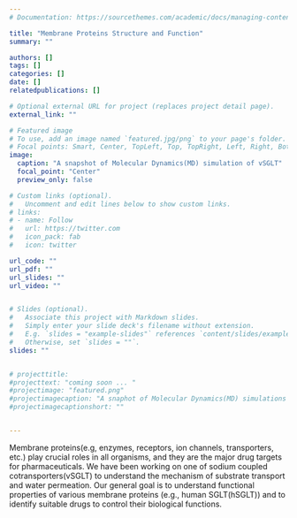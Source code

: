 ```yaml
---
# Documentation: https://sourcethemes.com/academic/docs/managing-content/

title: "Membrane Proteins Structure and Function"
summary: ""

authors: []
tags: []
categories: []
date: [] 
relatedpublications: []

# Optional external URL for project (replaces project detail page).
external_link: ""

# Featured image
# To use, add an image named `featured.jpg/png` to your page's folder.
# Focal points: Smart, Center, TopLeft, Top, TopRight, Left, Right, BottomLeft, Bottom, BottomRight.
image: 
  caption: "A snapshot of Molecular Dynamics(MD) simulation of vSGLT"
  focal_point: "Center"
  preview_only: false

# Custom links (optional).
#   Uncomment and edit lines below to show custom links.
# links:
# - name: Follow
#   url: https://twitter.com
#   icon_pack: fab
#   icon: twitter

url_code: ""
url_pdf: ""
url_slides: ""
url_video: ""


# Slides (optional).
#   Associate this project with Markdown slides.
#   Simply enter your slide deck's filename without extension.
#   E.g. `slides = "example-slides"` references `content/slides/example-slides.md`.
#   Otherwise, set `slides = ""`.
slides: ""


# projecttitle: 
#projecttext: "coming soon ... "
#projectimage: "featured.png"
#projectimagecaption: "A snaphot of Molecular Dynamics(MD) simulations of vSGLT"
#projectimagecaptionshort: ""


---
```


Membrane proteins(e.g, enzymes, receptors, ion channels, transporters, etc.) play crucial roles in all organisms, and they are the major drug targets for pharmaceuticals. We have been working on one of sodium coupled cotransporters(vSGLT) to understand the mechanism of substrate transport and water permeation. Our general goal is to understand functional properties of various membrane proteins (e.g., human SGLT(hSGLT)) and to identify suitable drugs to control their biological functions.

